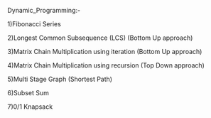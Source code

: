 Dynamic_Programming:-

1)Fibonacci Series

2)Longest Common Subsequence (LCS) (Bottom Up approach)

3)Matrix Chain Multiplication using iteration (Bottom Up approach)

4)Matrix Chain Multiplication using recursion (Top Down approach)

5)Multi Stage Graph (Shortest Path)

6)Subset Sum

7)0/1 Knapsack
